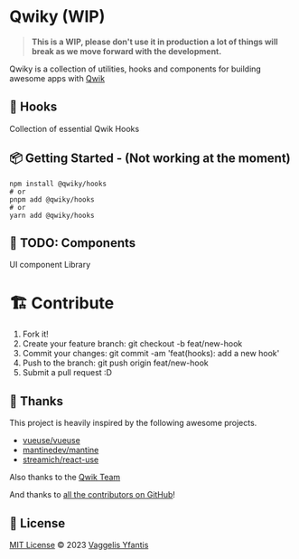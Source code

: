 # Qwiky (WIP)

> **This is a WIP, please don't use it in production a lot of things will break as we move forward with the development.**

Qwiky is a collection of utilities, hooks and components for building awesome apps with [Qwik](https://qwik.builder.io/)


## 🦄 Hooks
Collection of essential Qwik Hooks

## 📦 Getting Started - (Not working at the moment)
```shell
npm install @qwiky/hooks
# or
pnpm add @qwiky/hooks
# or
yarn add @qwiky/hooks
```

## 🎨 TODO: Components
UI component Library


# 🏗️ Contribute

1. Fork it!
2. Create your feature branch: git checkout -b feat/new-hook
3. Commit your changes: git commit -am 'feat(hooks): add a new hook'
4. Push to the branch: git push origin feat/new-hook
5. Submit a pull request :D


## 🤩 Thanks

This project is heavily inspired by the following awesome projects.

- [vueuse/vueuse](https://github.com/vueuse/vueuse)
- [mantinedev/mantine](https://github.com/mantinedev/mantine)
- [streamich/react-use](https://github.com/streamich/react-use)

Also thanks to the [Qwik Team](https://github.com/builderio/qwik)

And thanks to [all the contributors on GitHub](https://github.com/octoper/qwiky/contributors)!

## 📄 License

[MIT License](LICENSE) © 2023 [Vaggelis Yfantis](https://github.com/octoper)

